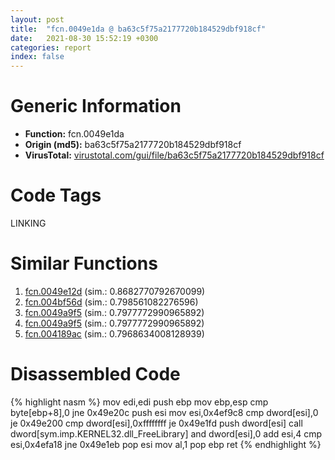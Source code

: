 ```yaml
---
layout: post
title:  "fcn.0049e1da @ ba63c5f75a2177720b184529dbf918cf"
date:   2021-08-30 15:52:19 +0300
categories: report
index: false
---
```


# Generic Information
- **Function:** fcn.0049e1da
- **Origin (md5):** ba63c5f75a2177720b184529dbf918cf
- **VirusTotal:** [virustotal.com/gui/file/ba63c5f75a2177720b184529dbf918cf][virustotal_ref]

# Code Tags
<span class="tag" id="LINKING">LINKING</span>


# Similar Functions

1. [fcn.0049e12d][similar_1_ref] (sim.: 0.8682770792670099)
2. [fcn.004bf56d][similar_2_ref] (sim.: 0.798561082276596)
3. [fcn.0049a9f5][similar_3_ref] (sim.: 0.7977772990965892)
4. [fcn.0049a9f5][similar_4_ref] (sim.: 0.7977772990965892)
5. [fcn.004189ac][similar_5_ref] (sim.: 0.7968634008128939)


# Disassembled Code

{% highlight nasm %}
mov edi,edi
push ebp
mov ebp,esp
cmp byte[ebp+8],0
jne 0x49e20c
push esi
mov esi,0x4ef9c8
cmp dword[esi],0
je 0x49e200
cmp dword[esi],0xffffffff
je 0x49e1fd
push dword[esi]
call dword[sym.imp.KERNEL32.dll_FreeLibrary]
and dword[esi],0
add esi,4
cmp esi,0x4efa18
jne 0x49e1eb
pop esi
mov al,1
pop ebp
ret 
{% endhighlight %}


[similar_1_ref]: /report/fcn.0049e12d@843c4207147f5bab0e104024677fd9ec
[similar_2_ref]: /report/fcn.004bf56d@94f83197373b17ab8b5225c0900d14de
[similar_3_ref]: /report/fcn.0049a9f5@27ac6b5c7fa1ad11790cdc733c25a701
[similar_4_ref]: /report/fcn.0049a9f5@9b5524245506621a9773176393787e61
[similar_5_ref]: /report/fcn.004189ac@3126c42be5ff4667ca90db79e3d82aff
[virustotal_ref]: https://www.virustotal.com/gui/file/ba63c5f75a2177720b184529dbf918cf